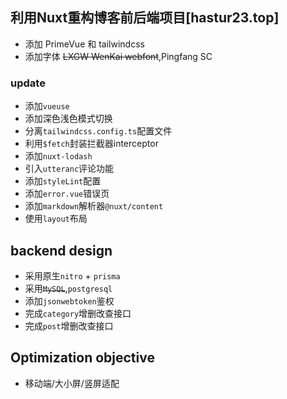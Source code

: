 ## 利用Nuxt重构博客前后端项目[hastur23.top]

- 添加 PrimeVue 和 tailwindcss
- 添加字体 ~~LXGW WenKai webfont~~,Pingfang SC

### update

- 添加`vueuse`
- 添加深色浅色模式切换
- 分离`tailwindcss.config.ts`配置文件
- 利用`$fetch`封装拦截器interceptor
- 添加`nuxt-lodash`
- 引入`utteranc`评论功能
- 添加`styleLint`配置
- 添加`error.vue`错误页
- 添加`markdown`解析器`@nuxt/content`
- 使用`layout`布局

## backend design

- 采用原生`nitro` + `prisma`
- 采用~~`MySQL`~~,`postgresql`
- 添加`jsonwebtoken`鉴权
- 完成`category`增删改查接口
- 完成`post`增删改查接口

## Optimization objective
- 移动端/大小屏/竖屏适配